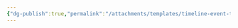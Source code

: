 ```yaml
---
{"dg-publish":true,"permalink":"/attachments/templates/timeline-event-template/","tags":["timeline"]}
---
```



